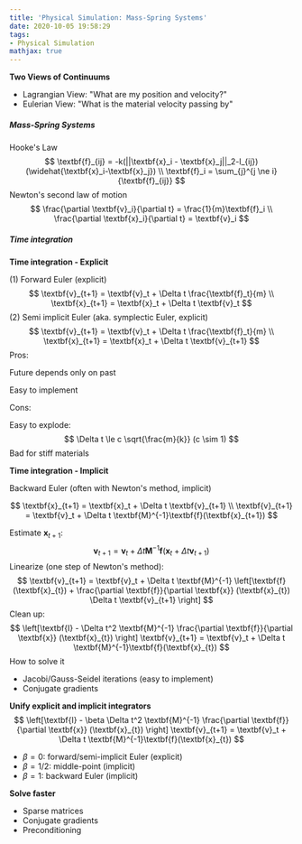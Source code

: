 ```yaml
---
title: 'Physical Simulation: Mass-Spring Systems'
date: 2020-10-05 19:58:29
tags: 
- Physical Simulation
mathjax: true
---
```


**Two Views of Continuums**

- Lagrangian View: "What are my position and velocity?"
- Eulerian View: "What is the material velocity passing by"





##### Mass-Spring Systems

Hooke's Law
$$
\textbf{f}_{ij} = -k(||\textbf{x}_i - \textbf{x}_j||_2-l_{ij})(\widehat{\textbf{x}_i-\textbf{x}_j})
\\
\textbf{f}_i = \sum_{j}^{j \ne i}{\textbf{f}_{ij}}
$$
Newton's second law of motion
$$
\frac{\partial \textbf{v}_i}{\partial t} = \frac{1}{m}\textbf{f}_i
\\
\frac{\partial \textbf{x}_i}{\partial t} = \textbf{v}_i
$$


##### Time integration

**Time integration - Explicit**

(1) Forward Euler (explicit)
$$
\textbf{v}_{t+1} = \textbf{v}_t + \Delta t \frac{\textbf{f}_t}{m}
\\
\textbf{x}_{t+1} = \textbf{x}_t + \Delta t \textbf{v}_t
$$
(2) Semi implicit Euler (aka. symplectic Euler, explicit)
$$
\textbf{v}_{t+1} = \textbf{v}_t + \Delta t \frac{\textbf{f}_t}{m}
\\
\textbf{x}_{t+1} = \textbf{x}_t + \Delta t \textbf{v}_{t+1}
$$
Pros:

Future depends only on past

Easy to implement



Cons:

Easy to explode:
$$
\Delta t \le c \sqrt{\frac{m}{k}} (c \sim 1)
$$
Bad for stiff materials



**Time integration - Implicit**

Backward Euler (often with Newton's method, implicit)


$$
\textbf{x}_{t+1} = \textbf{x}_t + \Delta t \textbf{v}_{t+1}
\\
\textbf{v}_{t+1} = \textbf{v}_t + \Delta t \textbf{M}^{-1}\textbf{f}(\textbf{x}_{t+1})
$$

Estimate $\textbf{x}_{t+1}$:
$$
\textbf{v}_{t+1} = \textbf{v}_t + \Delta t \textbf{M}^{-1}\textbf{f}(\textbf{x}_{t} + \Delta t \textbf{v}_{t+1})
$$
Linearize (one step of Newton's method):
$$
\textbf{v}_{t+1} = \textbf{v}_t + \Delta t \textbf{M}^{-1}	\left[\textbf{f}(\textbf{x}_{t}) + \frac{\partial \textbf{f}}{\partial \textbf{x}} (\textbf{x}_{t}) \Delta t \textbf{v}_{t+1}	\right]
$$
Clean up:
$$
\left[\textbf{I} - \Delta t^2 \textbf{M}^{-1} \frac{\partial \textbf{f}}{\partial \textbf{x}} (\textbf{x}_{t}) 	\right] \textbf{v}_{t+1} = \textbf{v}_t + \Delta t \textbf{M}^{-1}\textbf{f}(\textbf{x}_{t})
$$
How to solve it

- Jacobi/Gauss-Seidel iterations (easy to implement)
- Conjugate gradients 



**Unify explicit and implicit integrators**
$$
\left[\textbf{I} - \beta \Delta t^2 \textbf{M}^{-1} \frac{\partial \textbf{f}}{\partial \textbf{x}} (\textbf{x}_{t})   \right] \textbf{v}_{t+1} = \textbf{v}_t + \Delta t \textbf{M}^{-1}\textbf{f}(\textbf{x}_{t})
$$

- $\beta = 0$: forward/semi-implicit Euler (explicit)
- $\beta = 1/2$: middle-point (implicit)
- $\beta = 1$: backward Euler (implicit)



**Solve faster**

- Sparse matrices
- Conjugate gradients
- Preconditioning



